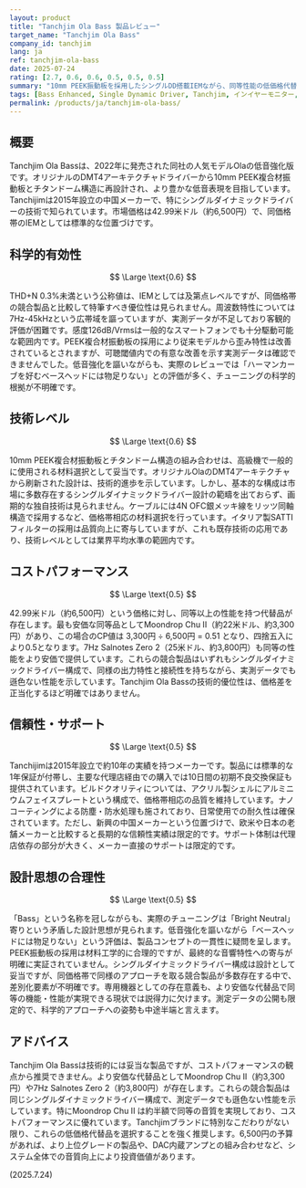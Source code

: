 ```yaml
---
layout: product
title: "Tanchjim Ola Bass 製品レビュー"
target_name: "Tanchjim Ola Bass"
company_id: tanchjim
lang: ja
ref: tanchjim-ola-bass
date: 2025-07-24
rating: [2.7, 0.6, 0.6, 0.5, 0.5, 0.5]
summary: "10mm PEEK振動板を採用したシングルDD搭載IEMながら、同等性能の低価格代替品が多数存在し、コストパフォーマンスで劣勢"
tags: [Bass Enhanced, Single Dynamic Driver, Tanchjim, インイヤーモニター, コストパフォーマンス]
permalink: /products/ja/tanchjim-ola-bass/
---
```

## 概要

Tanchjim Ola Bassは、2022年に発売された同社の人気モデルOlaの低音強化版です。オリジナルのDMT4アーキテクチャドライバーから10mm PEEK複合材振動板とチタンドーム構造に再設計され、より豊かな低音表現を目指しています。Tanchijimは2015年設立の中国メーカーで、特にシングルダイナミックドライバーの技術で知られています。市場価格は42.99米ドル（約6,500円）で、同価格帯のIEMとしては標準的な位置づけです。

## 科学的有効性

$$ \Large \text{0.6} $$

THD+N 0.3%未満という公称値は、IEMとしては及第点レベルですが、同価格帯の競合製品と比較して特筆すべき優位性は見られません。周波数特性については7Hz-45kHzという広帯域を謳っていますが、実測データが不足しており客観的評価が困難です。感度126dB/Vrmsは一般的なスマートフォンでも十分駆動可能な範囲内です。PEEK複合材振動板の採用により従来モデルから歪み特性は改善されているとされますが、可聴閾値内での有意な改善を示す実測データは確認できませんでした。低音強化を謳いながらも、実際のレビューでは「ハーマンカーブを好むベースヘッドには物足りない」との評価が多く、チューニングの科学的根拠が不明確です。

## 技術レベル

$$ \Large \text{0.6} $$

10mm PEEK複合材振動板とチタンドーム構造の組み合わせは、高級機で一般的に使用される材料選択として妥当です。オリジナルOlaのDMT4アーキテクチャから刷新された設計は、技術的進歩を示しています。しかし、基本的な構成は市場に多数存在するシングルダイナミックドライバー設計の範疇を出ておらず、画期的な独自技術は見られません。ケーブルには4N OFC銀メッキ線をリッツ同軸構造で採用するなど、価格帯相応の材料選択を行っています。イタリア製SATTIフィルターの採用は品質向上に寄与していますが、これも既存技術の応用であり、技術レベルとしては業界平均水準の範囲内です。

## コストパフォーマンス

$$ \Large \text{0.5} $$

42.99米ドル（約6,500円）という価格に対し、同等以上の性能を持つ代替品が存在します。最も安価な同等品としてMoondrop Chu II（約22米ドル、約3,300円）があり、この場合のCP値は 3,300円 ÷ 6,500円 = 0.51 となり、四捨五入により0.5となります。7Hz Salnotes Zero 2（25米ドル、約3,800円）も同等の性能をより安価で提供しています。これらの競合製品はいずれもシングルダイナミックドライバー構成で、同様の出力特性と接続性を持ちながら、実測データでも遜色ない性能を示しています。Tanchjim Ola Bassの技術的優位性は、価格差を正当化するほど明確ではありません。

## 信頼性・サポート

$$ \Large \text{0.5} $$

Tanchijimは2015年設立で約10年の実績を持つメーカーです。製品には標準的な1年保証が付帯し、主要な代理店経由での購入では10日間の初期不良交換保証も提供されています。ビルドクオリティについては、アクリル製シェルにアルミニウムフェイスプレートという構成で、価格帯相応の品質を維持しています。ナノコーティングによる防塵・防水処理も施されており、日常使用での耐久性は確保されています。ただし、新興の中国メーカーという位置づけで、欧米や日本の老舗メーカーと比較すると長期的な信頼性実績は限定的です。サポート体制は代理店依存の部分が大きく、メーカー直接のサポートは限定的です。

## 設計思想の合理性

$$ \Large \text{0.5} $$

「Bass」という名称を冠しながらも、実際のチューニングは「Bright Neutral」寄りという矛盾した設計思想が見られます。低音強化を謳いながら「ベースヘッドには物足りない」という評価は、製品コンセプトの一貫性に疑問を呈します。PEEK振動板の採用は材料工学的に合理的ですが、最終的な音響特性への寄与が明確に実証されていません。シングルダイナミックドライバー構成は設計として妥当ですが、同価格帯で同様のアプローチを取る競合製品が多数存在する中で、差別化要素が不明確です。専用機器としての存在意義も、より安価な代替品で同等の機能・性能が実現できる現状では説得力に欠けます。測定データの公開も限定的で、科学的アプローチへの姿勢も中途半端と言えます。

## アドバイス

Tanchjim Ola Bassは技術的には妥当な製品ですが、コストパフォーマンスの観点から推奨できません。より安価な代替品としてMoondrop Chu II（約3,300円）や7Hz Salnotes Zero 2（約3,800円）が存在します。これらの競合製品は同じシングルダイナミックドライバー構成で、測定データでも遜色ない性能を示しています。特にMoondrop Chu II は約半額で同等の音質を実現しており、コストパフォーマンスに優れています。Tanchjimブランドに特別なこだわりがない限り、これらの低価格代替品を選択することを強く推奨します。6,500円の予算があれば、より上位グレードの製品や、DAC内蔵アンプとの組み合わせなど、システム全体での音質向上により投資価値があります。

(2025.7.24)